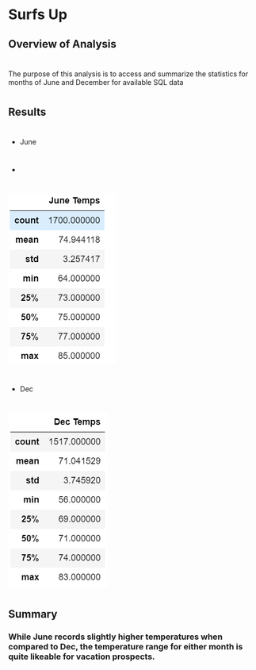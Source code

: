 # Surfs Up

## Overview of Analysis
#
The purpose of this analysis is to access and summarize the statistics for months of June and December for available SQL data 
#
##
## Results
#
* June
* #
![alt_text](https://github.com/gillranvir/surfs_up/blob/main/Challenge/June_Temps.png)
#
* Dec
#
![alt_text](https://github.com/gillranvir/surfs_up/blob/main/Challenge/Dec_Temps.png)
#
## Summary
### While June records slightly higher temperatures when compared to Dec, the temperature range for either month is quite likeable for vacation prospects.
 
